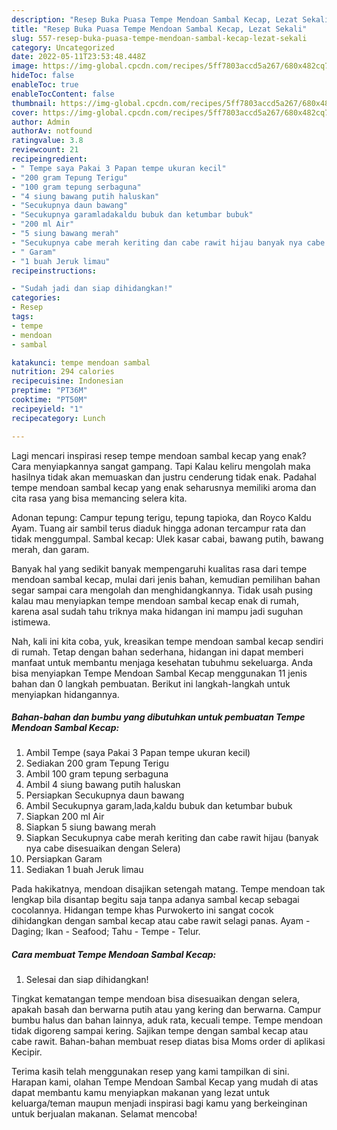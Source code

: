 ```yaml
---
description: "Resep Buka Puasa Tempe Mendoan Sambal Kecap, Lezat Sekali"
title: "Resep Buka Puasa Tempe Mendoan Sambal Kecap, Lezat Sekali"
slug: 557-resep-buka-puasa-tempe-mendoan-sambal-kecap-lezat-sekali
category: Uncategorized
date: 2022-05-11T23:53:48.448Z
image: https://img-global.cpcdn.com/recipes/5ff7803accd5a267/680x482cq70/tempe-mendoan-sambal-kecap-foto-resep-utama.jpg
hideToc: false
enableToc: true
enableTocContent: false
thumbnail: https://img-global.cpcdn.com/recipes/5ff7803accd5a267/680x482cq70/tempe-mendoan-sambal-kecap-foto-resep-utama.jpg
cover: https://img-global.cpcdn.com/recipes/5ff7803accd5a267/680x482cq70/tempe-mendoan-sambal-kecap-foto-resep-utama.jpg
author: Admin
authorAv: notfound
ratingvalue: 3.8
reviewcount: 21
recipeingredient:
- " Tempe saya Pakai 3 Papan tempe ukuran kecil"
- "200 gram Tepung Terigu"
- "100 gram tepung serbaguna"
- "4 siung bawang putih haluskan"
- "Secukupnya daun bawang"
- "Secukupnya garamladakaldu bubuk dan ketumbar bubuk"
- "200 ml Air"
- "5 siung bawang merah"
- "Secukupnya cabe merah keriting dan cabe rawit hijau banyak nya cabe disesuaikan dengan Selera"
- " Garam"
- "1 buah Jeruk limau"
recipeinstructions:

- "Sudah jadi dan siap dihidangkan!"
categories:
- Resep
tags:
- tempe
- mendoan
- sambal

katakunci: tempe mendoan sambal 
nutrition: 294 calories
recipecuisine: Indonesian
preptime: "PT36M"
cooktime: "PT50M"
recipeyield: "1"
recipecategory: Lunch

---
```



Lagi mencari inspirasi resep tempe mendoan sambal kecap yang enak? Cara menyiapkannya sangat gampang. Tapi Kalau keliru mengolah maka hasilnya tidak akan memuaskan dan justru cenderung tidak enak. Padahal tempe mendoan sambal kecap yang enak seharusnya memiliki aroma dan cita rasa yang bisa memancing selera kita.


Adonan tepung: Campur tepung terigu, tepung tapioka, dan Royco Kaldu Ayam. Tuang air sambil terus diaduk hingga adonan tercampur rata dan tidak menggumpal. Sambal kecap: Ulek kasar cabai, bawang putih, bawang merah, dan garam.

Banyak hal yang sedikit banyak mempengaruhi kualitas rasa dari tempe mendoan sambal kecap, mulai dari jenis bahan, kemudian pemilihan bahan segar sampai cara mengolah dan menghidangkannya. Tidak usah pusing kalau mau menyiapkan tempe mendoan sambal kecap enak di rumah, karena asal sudah tahu triknya maka hidangan ini mampu jadi suguhan istimewa.


Nah, kali ini kita coba, yuk, kreasikan tempe mendoan sambal kecap sendiri di rumah. Tetap dengan bahan sederhana, hidangan ini dapat memberi manfaat untuk membantu menjaga kesehatan tubuhmu sekeluarga. Anda bisa menyiapkan Tempe Mendoan Sambal Kecap menggunakan 11 jenis bahan dan 0 langkah pembuatan. Berikut ini langkah-langkah untuk menyiapkan hidangannya.

<!--inarticleads1-->

##### Bahan-bahan dan bumbu yang dibutuhkan untuk pembuatan Tempe Mendoan Sambal Kecap:

1. Ambil  Tempe (saya Pakai 3 Papan tempe ukuran kecil)
1. Sediakan 200 gram Tepung Terigu
1. Ambil 100 gram tepung serbaguna
1. Ambil 4 siung bawang putih haluskan
1. Persiapkan Secukupnya daun bawang
1. Ambil Secukupnya garam,lada,kaldu bubuk dan ketumbar bubuk
1. Siapkan 200 ml Air
1. Siapkan 5 siung bawang merah
1. Siapkan Secukupnya cabe merah keriting dan cabe rawit hijau (banyak nya cabe disesuaikan dengan Selera)
1. Persiapkan  Garam
1. Sediakan 1 buah Jeruk limau


Pada hakikatnya, mendoan disajikan setengah matang. Tempe mendoan tak lengkap bila disantap begitu saja tanpa adanya sambal kecap sebagai cocolannya. Hidangan tempe khas Purwokerto ini sangat cocok dihidangkan dengan sambal kecap atau cabe rawit selagi panas. Ayam - Daging; Ikan - Seafood; Tahu - Tempe - Telur. 

<!--inarticleads2-->

##### Cara membuat Tempe Mendoan Sambal Kecap:


1. Selesai dan siap dihidangkan!

Tingkat kematangan tempe mendoan bisa disesuaikan dengan selera, apakah basah dan berwarna putih atau yang kering dan berwarna. Campur bumbu halus dan bahan lainnya, aduk rata, kecuali tempe. Tempe mendoan tidak digoreng sampai kering. Sajikan tempe dengan sambal kecap atau cabe rawit. Bahan-bahan membuat resep diatas bisa Moms order di aplikasi Kecipir. 

Terima kasih telah menggunakan resep yang kami tampilkan di sini. Harapan kami, olahan Tempe Mendoan Sambal Kecap yang mudah di atas dapat membantu kamu menyiapkan makanan yang lezat untuk keluarga/teman maupun menjadi inspirasi bagi kamu yang berkeinginan untuk berjualan makanan. Selamat mencoba!

